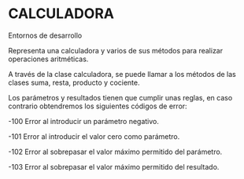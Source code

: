 # CALCULADORA
Entornos de desarrollo

 Representa una calculadora y varios de sus métodos
 para realizar operaciones aritméticas.
 
 A través de la clase calculadora, se puede llamar a los métodos de las clases
 suma, resta, producto y cociente.
  
 Los parámetros y resultados tienen que cumplir unas reglas, en caso contrario
 obtendremos los siguientes códigos de error:
 
 -100 Error al introducir un parámetro negativo.
 
 -101 Error al introducir el valor cero como parámetro.
 
 -102 Error al sobrepasar el valor máximo permitido del parámetro.
 
 -103 Error al sobrepasar el valor máximo permitido del resultado.
